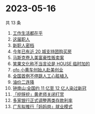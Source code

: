 # 2023-05-16

共 13 条

<!-- BEGIN -->
<!-- 最后更新时间 Tue May 16 2023 23:07:22 GMT+0800 (China Standard Time) -->

1. [工作生活都在乎](https://www.zhihu.com/search?q=%E5%B7%A5%E4%BD%9C%E7%94%9F%E6%B4%BB%E9%83%BD%E5%9C%A8%E4%B9%8E%20)
1. [这届职人](https://www.zhihu.com/search?q=%E8%BF%99%E5%B1%8A%E8%81%8C%E4%BA%BA%20)
1. [新职人密档](https://www.zhihu.com/search?q=%E6%96%B0%E8%81%8C%E4%BA%BA%E5%AF%86%E6%A1%A3)
1. [今年已有近 20 城支持团购买房](https://www.zhihu.com/search?q=%E4%BB%8A%E5%B9%B4%E5%B7%B2%E6%9C%89%E8%BF%91%2020%20%E5%9F%8E%E6%94%AF%E6%8C%81%E5%9B%A2%E8%B4%AD%E4%B9%B0%E6%88%BF)
1. [马斯克卷入美富豪性贩卖案](https://www.zhihu.com/search?q=%E9%A9%AC%E6%96%AF%E5%85%8B%E5%8D%B7%E5%85%A5%E7%BE%8E%E5%AF%8C%E8%B1%AA%E6%80%A7%E8%B4%A9%E5%8D%96%E6%A1%88)
1. [笑果文化称不当言论是 HOUSE 临时加的](https://www.zhihu.com/search?q=%E7%AC%91%E6%9E%9C%E6%96%87%E5%8C%96%E7%A7%B0%E4%B8%8D%E5%BD%93%E8%A8%80%E8%AE%BA%E6%98%AF%20HOUSE%20%E4%B8%B4%E6%97%B6%E5%8A%A0%E7%9A%84)
1. [ofo 小黄车创始人赴美创业](https://www.zhihu.com/search?q=ofo%20%E5%B0%8F%E9%BB%84%E8%BD%A6%E5%88%9B%E5%A7%8B%E4%BA%BA%E8%B5%B4%E7%BE%8E%E5%88%9B%E4%B8%9A)
1. [全国首例不停跳人工心脏植入](https://www.zhihu.com/search?q=%E5%85%A8%E5%9B%BD%E9%A6%96%E4%BE%8B%E4%B8%8D%E5%81%9C%E8%B7%B3%E4%BA%BA%E5%B7%A5%E5%BF%83%E8%84%8F%E6%A4%8D%E5%85%A5)
1. [油价二连降](https://www.zhihu.com/search?q=%E6%B2%B9%E4%BB%B7%E4%BA%8C%E8%BF%9E%E9%99%8D)
1. [钟南山:全国约 11 亿至 12 亿人染过新冠](https://www.zhihu.com/search?q=%E9%92%9F%E5%8D%97%E5%B1%B1%3A%E5%85%A8%E5%9B%BD%E7%BA%A6%2011%20%E4%BA%BF%E8%87%B3%2012%20%E4%BA%BF%E4%BA%BA%E6%9F%93%E8%BF%87%E6%96%B0%E5%86%A0)
1. [「挖呀挖」黄老师关闭打赏](https://www.zhihu.com/search?q=%E3%80%8C%E6%8C%96%E5%91%80%E6%8C%96%E3%80%8D%E9%BB%84%E8%80%81%E5%B8%88%E5%85%B3%E9%97%AD%E6%89%93%E8%B5%8F)
1. [多家银行正式调整两类存款利率](https://www.zhihu.com/search?q=%E5%A4%9A%E5%AE%B6%E9%93%B6%E8%A1%8C%E6%AD%A3%E5%BC%8F%E8%B0%83%E6%95%B4%E4%B8%A4%E7%B1%BB%E5%AD%98%E6%AC%BE%E5%88%A9%E7%8E%87)
1. [广东拟推行「妈妈岗」就业模式](https://www.zhihu.com/search?q=%E5%B9%BF%E4%B8%9C%E6%8B%9F%E6%8E%A8%E8%A1%8C%E3%80%8C%E5%A6%88%E5%A6%88%E5%B2%97%E3%80%8D%E5%B0%B1%E4%B8%9A%E6%A8%A1%E5%BC%8F)

<!-- END -->
